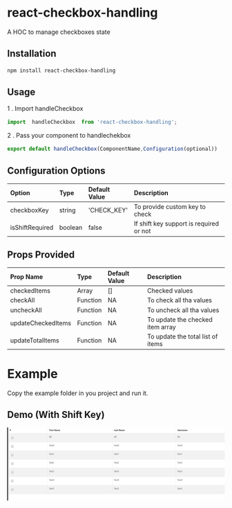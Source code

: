 # react-checkbox-handling

A HOC to manage checkboxes state

## Installation

```sh
npm install react-checkbox-handling
```
## Usage

1 . Import handleCheckbox

```js
import  handleCheckbox  from 'react-checkbox-handling';
```

2 . Pass your component to handlechekbox

```js
export default handleCheckbox(ComponentName,Configuration(optional))
```

## Configuration Options

| Option                | Type                  | Default Value   | Description
| :-------------------- | :-------------------- | :------------   | :---------------------- |
| checkboxKey           | string                | 'CHECK_KEY'     | To provide custom key to check 
| isShiftRequired       | boolean               | false           | If shift key support is required or not

## Props Provided

| Prop Name                | Type                  | Default Value   | Description                         
| :----------------------- | :-------------------- | :------------   | :-----------------------------------|
| checkedItems             | Array                 | []              | Checked values                      
| checkAll                 | Function              | NA              | To check all tha values             
| uncheckAll               | Function              | NA              | To uncheck all tha values           
| updateCheckedItems       | Function              | NA              | To update the checked item array      
| updateTotalItems         | Function              | NA              | To update the total list of items


# Example

Copy the example folder in you project and run it.

## Demo (With Shift Key)

<img src = './demo.gif' />

